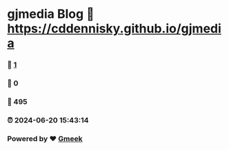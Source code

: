 # gjmedia Blog :link: https://cddennisky.github.io/gjmedia 
### :page_facing_up: [1](https://cddennisky.github.io/gjmedia/tag.html) 
### :speech_balloon: 0 
### :hibiscus: 495 
### :alarm_clock: 2024-06-20 15:43:14 
### Powered by :heart: [Gmeek](https://github.com/Meekdai/Gmeek)
